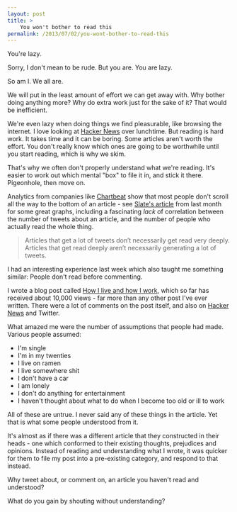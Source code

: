 ```yaml
---
layout: post
title: >
    You won't bother to read this
permalink: /2013/07/02/you-wont-bother-to-read-this
---
```

You're lazy.

Sorry, I don't mean to be rude. But you are. You are lazy.

So am I. We all are.

We will put in the least amount of effort we can get away with. Why bother doing anything more? Why do extra work just for the sake of it? That would be inefficient.

We're even lazy when doing things we find pleasurable, like browsing the internet. I love looking at <a href="https://news.ycombinator.com/news">Hacker News</a> over lunchtime. But reading is hard work. It takes time and it can be boring. Some articles aren't worth the effort. You don't really know which ones are going to be worthwhile until you start reading, which is why we skim.

That's why we often don't properly understand what we're reading. It's easier to work out which mental "box" to file it in, and stick it there. Pigeonhole, then move on.

Analytics from companies like <a href="https://chartbeat.com/">Chartbeat</a> show that most people don't scroll all the way to the bottom of an article - see <a href="http://www.slate.com/articles/technology/technology/2013/06/how_people_read_online_why_you_won_t_finish_this_article.single.html">Slate's article</a> from last month for some great graphs, including a fascinating <em>lack</em> of correlation between the number of tweets about an article, and the number of people who actually read the whole thing.
<blockquote>Articles that get a lot of tweets don’t necessarily get read very deeply. Articles that get read deeply aren’t necessarily generating a lot of tweets.</blockquote>
I had an interesting experience last week which also taught me something similar: People don't read before commenting.

I wrote a blog post called <a title="How I live and how I work" href="http://alexwarren.co.uk/2013/06/27/how-i-live-and-how-i-work/">How I live and how I work</a>, which so far has received about 10,000 views - far more than any other post I've ever written. There were a lot of comments on the post itself, and also on <a href="https://news.ycombinator.com/item?id=5951536">Hacker News</a> and Twitter.

What amazed me were the number of assumptions that people had made. Various people assumed:
<ul>
	<li>I'm single</li>
	<li>I'm in my twenties</li>
	<li>I live on ramen</li>
	<li>I live somewhere shit</li>
	<li>I don't have a car</li>
	<li>I am lonely</li>
	<li>I don't do anything for entertainment</li>
	<li>I haven't thought about what to do when I become too old or ill to work</li>
</ul>
All of these are untrue. I never said any of these things in the article. Yet that is what some people understood from it.

It's almost as if there was a different article that they constructed in their heads - one which conformed to their existing thoughts, prejudices and opinions. Instead of reading and understanding what I wrote, it was quicker for them to file my post into a pre-existing category, and respond to that instead.

Why tweet about, or comment on, an article you haven't read and understood?

What do you gain by shouting without understanding?